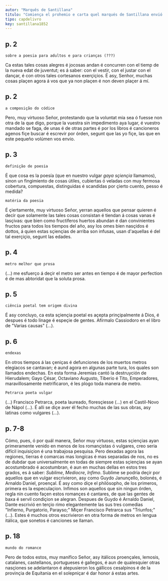 ```yaml
---
autor: "Marquês de Santillana"
titulo: "Comiença el prohemio e carta quel marqués de Santillana envió al condestable de Portugal con las obras suyas"
tipo: capdelivro
key: santillana1852
---
```


## p. 2

`sobre a poesia para adultos e para crianças (???)`

Ca estas tales cosas alegres é jocosas andan é concurren con el tiemp de la nueva edat de juventut; es á saber: con el vestir, con el justar con el dançar, é con otros tales cortesanos exerçiçios. É asy, Senhor, muchas cosas plaçen agora á vos que ya non plaçen é non deven plaçer á mí.

## p. 2 

`a composição do códice`

Pero, muy virtuoso Señor, protestando que la voluntat mia sea ó fuesse non otra de la que digo, porque la vuestra sin impedimento aya lugar, é vuestro mandado se faga, de unas é de otras partes é por los libros é cancioneros agenos fiçe buscar é escrevir por órden, segunt que las yo fiçe, las que en este pequeño volúmen vos envio.

## p. 3

`definição de poesia`

É que cosa es la poesía (que en nuestro vulgar *gaya sçiençia* llamamos), sinon un fingimiento de cosas útiles, cubiertas ó veladas con muy fermosa cobertura, compuestas, distinguidas é scandidas por çierto cuento, pesso é medida?

`matéria da poesia`

É çiertamente, muy virtuoso Señor, yerran aquellos que pensar quieren é decir que solamente las tales cosas consistan é tiendan á cosas vanas é lasçivas: que bien como fructíferos huertos abundan é dan convinientes fructos para todos los tiempos del año, asy los omes bien nasçidos é dottos, á quien estas sçiençias de arriba son infusas, usan d'aquellas é del tal exerçiçio, segunt las edades.

## p. 4

`metro melhor que prosa`

(...) me esfuerço á deçir el metro ser antes en tiempo é de mayor perfection é de mas abtoridat que la soluta prosa.

## p. 5

`ciência poetal tem origem divina`

É asy concluyo, ca esta sçiençia poetal es açepta prinçipalmente á Dios, é despues é todo linage é espeçie de gentes. Afírmalo Cassiodoro en el libro de "Varias causas" (...).

## p. 6

`endexas`

En otros tiempos á las çeniças é defunciones de los muertos metros elegíacos se cantavan; é aund agora en algunas parte tura, los quales son llamados endechas. En esta forma Jeremias cantó la destruyción de Hierudalem; Gayo Çésar, Octaviano Augusto, Tiberio é Tito, Emperadores, maravillosamente metrificaron, é les plogo toda manera de metro.

`Petrarca poeta vulgar`

(...) Francisco Petrarca, poeta laureado, floresçiesse (...) en el Castil-Novo de Nápol (...). É alli se diçe aver él fecho muchas de las sus obras, asy latinas como vulgares (...).

## p. 7-8

Cómo, pues, ó por quál manera, Señor muy virtuoso, estas sçiençias ayan primeramente venido en menos de los romançistas ó vulgares, creo seria difícil inquisiçion é una trabajosa pesquisa. Pero dexadas agora las regiones, tierras é comarcas mas longícas é mas separadas de nos, no es de dubdar que universalmente en todas de siempre estas sçiençias se ayan acostumbrado é acostumbran, é aun en muchas dellas en estos tres grados, es á saber: *Sublime*, *Mediocre*, *Infimo*. Sublime se podria deçir por aquellos que en vulgar escrivieron, asy como Guydo Janunçello, bolonés, é Arnaldo Daniel, proençal. É asy como diçe el philósopho, de los primeros, primera es la especulaçion. Infimos son aquellos que sin ningun órden, regla nin cuento façen estos romançes é cantares, de que las gentes de baxa é servil condiçion se alegran. Despues de Guydo é Arnaldo Daniel, Dante escrivió en terçio rimo elegantemente las sus tres comedias "Infierno, Purgatorio, Parayso;" Miçer Francisco Petrarca sus "Triunfos;" (...). Estes é muchos otros escrivieron en otra forma de metros en lengua itálica, que sonetos é canciones se llaman.

## p. 18

`mundo do romance`

Pero de todos estos, muy manífico Señor, asy itálicos proençales, lemosis, catalanes, castellanos, portugueses é gallegos, é aun de qualesquier otras nasçiones se adelantaron é atepusieron los gállicos cesalpinos é de la provinçia de Equitania en el solepniçar é dar honor á estas artes.
